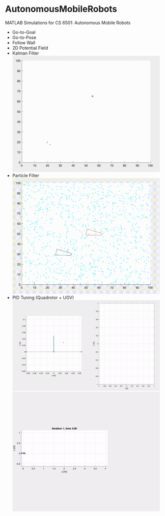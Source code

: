 # AutonomousMobileRobots
MATLAB Simulations for CS 6501: Autonomous Mobile Robots
- Go-to-Goal
- Go-to-Pose
- Follow Wall
- 2D Potential Field
- Kalman Filter
  ![Kalman Filter Simulation](/KalmanAndParticleFilters/kalmansim.gif)
- Particle Filter
  ![Particle Filter Simulation](/KalmanAndParticleFilters/particlesim.gif)
- PID Tuning (Quadrotor + UGV)
  ![PID Tuning Simulation](/QuadrotorSimulations/1D/1dsim.gif)
  ![PID Tuning Simulation](/QuadrotorSimulations/2D/2dsim.gif)
